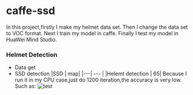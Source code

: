 # caffe-ssd
In this project,firstly I make my helmet data set.
Then I change the data set to VOC format.
Next I train my model in caffe.
Finally I test my model in HuaWei Mind Studio.
### Helmet Detection
* Data get
* SSD detection 
|SSD | map|
|---| --- |
|Helemt detection | 65|
Because I run it in my CPU case,just do 1200 iteration,the accuracy is very low.
Such as:
![test]()
 
